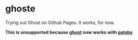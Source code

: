 # ghoste
Trying out Ghost on Github Pages.
It works, for now.

**This is unsupported because [ghost](https://gatsby.ghost.org) now works with [gatsby](https://gatsbyjs.com)**
